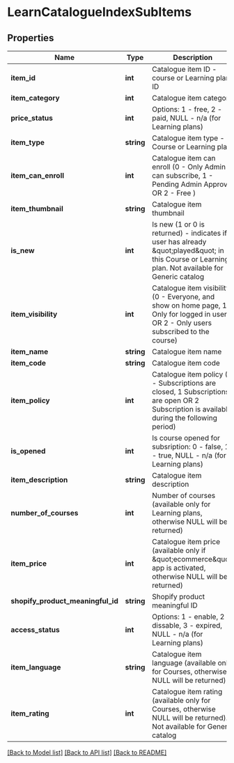 # LearnCatalogueIndexSubItems

## Properties
Name | Type | Description | Notes
------------ | ------------- | ------------- | -------------
**item_id** | **int** | Catalogue item ID - course or Learning plan ID | 
**item_category** | **int** | Catalogue item category | 
**price_status** | **int** | Options: 1 - free, 2 - paid, NULL - n/a (for Learning plans) | 
**item_type** | **string** | Catalogue item type - Course or Learning plan | 
**item_can_enroll** | **int** | Catalogue item can enroll (0 - Only Admin can subscribe, 1 - Pending Admin Approval OR 2 - Free  ) | 
**item_thumbnail** | **string** | Catalogue item thumbnail | 
**is_new** | **int** | Is new (1 or 0 is returned) - indicates if user has already &amp;quot;played&amp;quot; in this Course or Learning plan. Not available for Generic catalog | 
**item_visibility** | **int** | Catalogue item visibility (0 - Everyone, and show on home page, 1 - Only for logged in users OR 2 - Only users subscribed to the course) | 
**item_name** | **string** | Catalogue item name | 
**item_code** | **string** | Catalogue item code | 
**item_policy** | **int** | Catalogue item policy (0 - Subscriptions are closed, 1 Subscriptions are open OR 2 Subscription is available during the following period) | 
**is_opened** | **int** | Is course opened for subsription: 0 - false, 1 - true, NULL - n/a (for Learning plans) | 
**item_description** | **string** | Catalogue item description | 
**number_of_courses** | **int** | Number of courses (available only for Learning plans, otherwise NULL will be returned) | 
**item_price** | **int** | Catalogue item price (available only if &amp;quot;ecommerce&amp;quot; app is activated, otherwise NULL will be returned) | 
**shopify_product_meaningful_id** | **string** | Shopify product meaningful ID | 
**access_status** | **int** | Options: 1 - enable, 2 - dissable, 3 - expired, NULL - n/a (for Learning plans) | 
**item_language** | **string** | Catalogue item language (available only for Courses, otherwise NULL will be returned) | 
**item_rating** | **int** | Catalogue item rating (available only for Courses, otherwise NULL will be returned). Not available for Generic catalog | 

[[Back to Model list]](../README.md#documentation-for-models) [[Back to API list]](../README.md#documentation-for-api-endpoints) [[Back to README]](../README.md)


